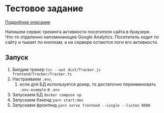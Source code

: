 # Тестовое задание

[Подробное описание](https://fundraiseup.notion.site/Fullstack-test-d63f18de664645cd8529eccc735c22fa)

Напишем сервис трекинга активности посетителя сайта в браузере. 
Что-то отдаленно напоминающее Google Analytics. 
Посетитель ходит по сайту и тыкает по кнопкам, а на сервере остаются логи его активности.

## Запуск
1. Билдим трекер `tsc --out dist/Tracker.js frontend/Tracker/Tracker.ts`
2. Настраиваем `.env`, 
   1. если для БД используется докер, то достаточно переименовать `.env.example` в `.env`
3. Запускаем БД `docker compose up`
4. Запускаем бэкенд `yarn start:dev`
5. Запускаем фронтенд `yarn serve frontend --single --listen 8000`
